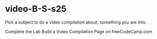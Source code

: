 # video-B-S-s25
Pick a subject to do a video compilation about, something you are into. 

Complete the Lab Build a Video Compilation Page on freeCodeCamp.com